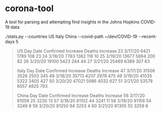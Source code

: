 # corona-tool
A tool for parsing and attempting find insights in the Johns Hopkins COVID-19 data

./stats.py --countries US Italy China --covid-path ~/dev/COVID-19 --recent-days 5

>US
>	Day		Date    	Confirmed	Increase	Deaths		Increase
>	 23		 3/17/20	     6421	    1789	   108		      23
>	 24		 3/18/20	     7783	    1362	   118		      10
>	 25		 3/19/20	    13677	    5894	   200		      82
>	 26		 3/20/20	    19100	    5423	   244		      44
>	 27		 3/21/20	    25489	    6389	   307		      63
>
>
>Italy
>	Day		Date    	Confirmed	Increase	Deaths		Increase
>	 47		 3/17/20	    31506	    3526	  2503		     345
>	 48		 3/18/20	    35713	    4207	  2978		     475
>	 49		 3/19/20	    41035	    5322	  3405		     427
>	 50		 3/20/20	    47021	    5986	  4032		     627
>	 51		 3/21/20	    53578	    6557	  4825		     793
>
>
>China
>	Day		Date    	Confirmed	Increase	Deaths		Increase
>	 56		 3/17/20	    81058	      25	  3230		      13
>	 57		 3/18/20	    81102	      44	  3241		      11
>	 58		 3/19/20	    81156	      54	  3249		       8
>	 59		 3/20/20	    81250	      94	  3253		       4
>	 60		 3/21/20	    81305	      55	  3259		       6
